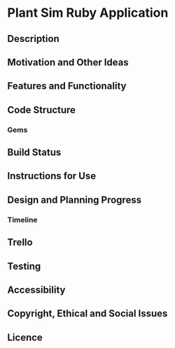 # Plant Sim Ruby Application
## Description
## Motivation and Other Ideas
## Features and Functionality
## Code Structure
### Gems
## Build Status
## Instructions for Use
## Design and Planning Progress
### Timeline
## Trello
## Testing
## Accessibility
## Copyright, Ethical and Social Issues
## Licence